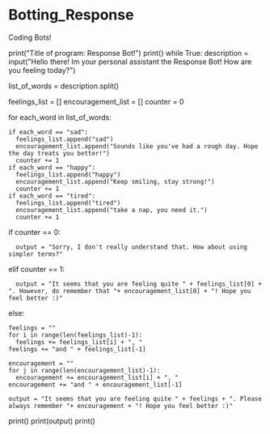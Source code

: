 # Botting_Response
Coding Bots!

print("Title of program: Response Bot!")
print()
while True:
  description = input("Hello there! Im your personal assistant the Response Bot! How are you feeling today?")

  list_of_words = description.split()

  feelings_list = []
  encouragement_list = []
  counter = 0
  
  for each_word in list_of_words:
    
    if each_word == "sad":
      feelings_list.append("sad")
      encouragement_list.append("Sounds like you've had a rough day. Hope the day treats you better!")
      counter += 1
    if each_word == "happy":
      feelings_list.append("happy")
      encouragement_list.append("Keep smiling, stay strong!")
      counter += 1
    if each_word == "tired":
      feelings_list.append("tired")
      encouragement_list.append("take a nap, you need it.")
      counter += 1

  if counter == 0:
    
      output = "Sorry, I don't really understand that. How about using simpler terms?"

  elif counter == 1:
    
      output = "It seems that you are feeling quite " + feelings_list[0] + ". However, do remember that "+ encouragement_list[0] + "! Hope you feel better :)"  

  else:

    feelings = ""    
    for i in range(len(feelings_list)-1):
      feelings += feelings_list[i] + ", "
    feelings += "and " + feelings_list[-1]
    
    encouragement = ""    
    for j in range(len(encouragement_list)-1):
      encouragement += encouragement_list[i] + ", "
    encouragement += "and " + encouragement_list[-1]

    output = "It seems that you are feeling quite " + feelings + ". Please always remember "+ encouragement + "! Hope you feel better :)"

  print()
  print(output)
  print()



